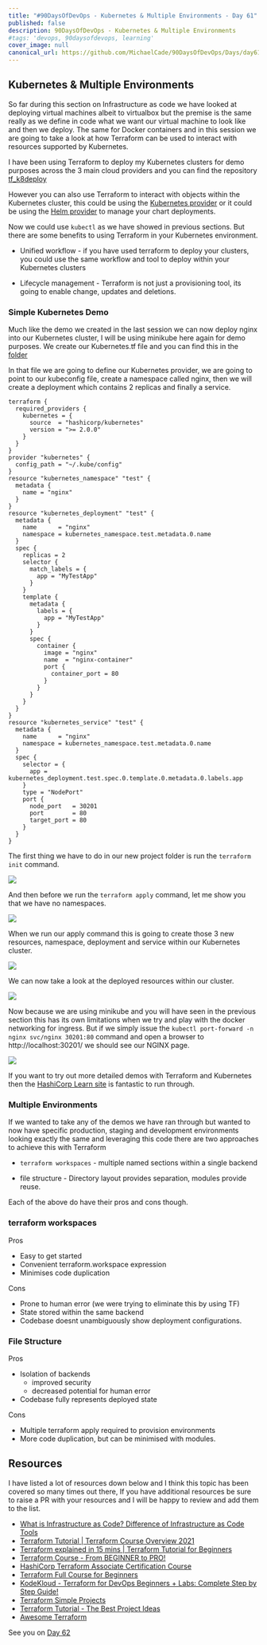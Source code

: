 ```yaml
---
title: "#90DaysOfDevOps - Kubernetes & Multiple Environments - Day 61"
published: false
description: 90DaysOfDevOps - Kubernetes & Multiple Environments 
#tags: 'devops, 90daysofdevops, learning'
cover_image: null
canonical_url: https://github.com/MichaelCade/90DaysOfDevOps/Days/day61.md 
---
```

## Kubernetes & Multiple Environments 

So far during this section on Infrastructure as code we have looked at deploying virtual machines albeit to virtualbox but the premise is the same really as we define in code what we want our virtual machine to look like and then we deploy. The same for Docker containers and in this session we are going to take a look at how Terraform can be used to interact with resources supported by Kubernetes.

I have been using Terraform to deploy my Kubernetes clusters for demo purposes across the 3 main cloud providers and you can find the repository [tf_k8deploy](https://github.com/MichaelCade/tf_k8deploy)

However you can also use Terraform to interact with objects within the Kubernetes cluster, this could be using the [Kubernetes provider](https://registry.terraform.io/providers/hashicorp/kubernetes/latest/docs) or it could be using the [Helm provider](https://registry.terraform.io/providers/hashicorp/helm/latest) to manage your chart deployments. 

Now we could use `kubectl` as we have showed in previous sections. But there are some benefits to using Terraform in your Kubernetes environment. 

- Unified workflow - if you have used terraform to deploy your clusters, you could use the same workflow and tool to deploy within your Kubernetes clusters

- Lifecycle management - Terraform is not just a provisioning tool, its going to enable change, updates and deletions. 

### Simple Kubernetes Demo

Much like the demo we created in the last session we can now deploy nginx into our Kubernetes cluster, I will be using minikube here again for demo purposes. We create our Kubernetes.tf file and you can find this in the [folder](/Days/IaC/Kubernetes/kubernetes.tf)

In that file we are going to define our Kubernetes provider, we are going to point to our kubeconfig file, create a namespace called nginx, then we will create a deployment which contains 2 replicas and finally a service. 

```
terraform {
  required_providers {
    kubernetes = {
      source  = "hashicorp/kubernetes"
      version = ">= 2.0.0"
    }
  }
}
provider "kubernetes" {
  config_path = "~/.kube/config"
}
resource "kubernetes_namespace" "test" {
  metadata {
    name = "nginx"
  }
}
resource "kubernetes_deployment" "test" {
  metadata {
    name      = "nginx"
    namespace = kubernetes_namespace.test.metadata.0.name
  }
  spec {
    replicas = 2
    selector {
      match_labels = {
        app = "MyTestApp"
      }
    }
    template {
      metadata {
        labels = {
          app = "MyTestApp"
        }
      }
      spec {
        container {
          image = "nginx"
          name  = "nginx-container"
          port {
            container_port = 80
          }
        }
      }
    }
  }
}
resource "kubernetes_service" "test" {
  metadata {
    name      = "nginx"
    namespace = kubernetes_namespace.test.metadata.0.name
  }
  spec {
    selector = {
      app = kubernetes_deployment.test.spec.0.template.0.metadata.0.labels.app
    }
    type = "NodePort"
    port {
      node_port   = 30201
      port        = 80
      target_port = 80
    }
  }
}
```

The first thing we have to do in our new project folder is run the `terraform init` command. 

![](Images/Day61_IAC1.png)

And then before we run the `terraform apply` command, let me show you that we have no namespaces. 

![](Images/Day61_IAC2.png)

When we run our apply command this is going to create those 3 new resources, namespace, deployment and service within our Kubernetes cluster. 

![](Images/Day61_IAC3.png)

We can now take a look at the deployed resources within our cluster. 

![](Images/Day61_IAC4.png)

Now because we are using minikube and you will have seen in the previous section this has its own limitations when we try and play with the docker networking for ingress. But if we simply issue the `kubectl port-forward -n nginx svc/nginx 30201:80` command and open a browser to http://localhost:30201/ we should see our NGINX page. 

![](Images/Day61_IAC5.png)

If you want to try out more detailed demos with Terraform and Kubernetes then the [HashiCorp Learn site](https://learn.hashicorp.com/tutorials/terraform/kubernetes-provider) is fantastic to run through. 


### Multiple Environments 

If we wanted to take any of the demos we have ran through but wanted to now have specific production, staging and development environments looking exactly the same and leveraging this code there are two approaches to achieve this with Terraform 

- `terraform workspaces` - multiple named sections within a single backend 

- file structure - Directory layout provides separation, modules provide reuse. 

Each of the above do have their pros and cons though. 

### terraform workspaces 

Pros 
- Easy to get started 
- Convenient terraform.workspace expression 
- Minimises code duplication 

Cons
- Prone to human error (we were trying to eliminate this by using TF)
- State stored within the same backend 
- Codebase doesnt unambiguously show deployment configurations.

### File Structure 

Pros 
- Isolation of backends 
    - improved security 
    - decreased potential for human error 
- Codebase fully represents deployed state

Cons 
- Multiple terraform apply required to provision environments 
- More code duplication, but can be minimised with modules. 

## Resources 
I have listed a lot of resources down below and I think this topic has been covered so many times out there, If you have additional resources be sure to raise a PR with your resources and I will be happy to review and add them to the list. 

- [What is Infrastructure as Code? Difference of Infrastructure as Code Tools ](https://www.youtube.com/watch?v=POPP2WTJ8es)
- [Terraform Tutorial | Terraform Course Overview 2021](https://www.youtube.com/watch?v=m3cKkYXl-8o)
- [Terraform explained in 15 mins | Terraform Tutorial for Beginners ](https://www.youtube.com/watch?v=l5k1ai_GBDE)
- [Terraform Course - From BEGINNER to PRO!](https://www.youtube.com/watch?v=7xngnjfIlK4&list=WL&index=141&t=16s)
- [HashiCorp Terraform Associate Certification Course](https://www.youtube.com/watch?v=V4waklkBC38&list=WL&index=55&t=111s)
- [Terraform Full Course for Beginners](https://www.youtube.com/watch?v=EJ3N-hhiWv0&list=WL&index=39&t=27s)
- [KodeKloud -  Terraform for DevOps Beginners + Labs: Complete Step by Step Guide!](https://www.youtube.com/watch?v=YcJ9IeukJL8&list=WL&index=16&t=11s)
- [Terraform Simple Projects](https://terraform.joshuajebaraj.com/)
- [Terraform Tutorial - The Best Project Ideas](https://www.youtube.com/watch?v=oA-pPa0vfks)
- [Awesome Terraform](https://github.com/shuaibiyy/awesome-terraform)

See you on [Day 62](day62.md)
